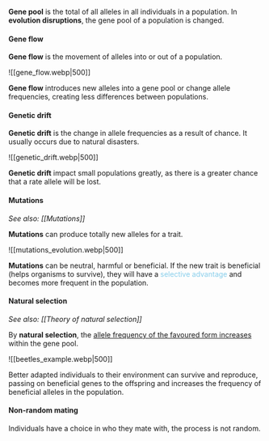 **Gene pool** is the total of all alleles in all individuals in a population. In **evolution disruptions**, the gene pool of a population is changed.

#### Gene flow
**Gene flow** is the movement of alleles into or out of a population.

![[gene_flow.webp|500]]

**Gene flow** introduces new alleles into a gene pool or change allele frequencies, creating less differences between populations.

#### Genetic drift
**Genetic drift** is the change in allele frequencies as a result of chance. It usually occurs due to natural disasters.

![[genetic_drift.webp|500]]

**Genetic drift** impact small populations greatly, as there is a greater chance that a rate allele will be lost.

#### Mutations
*See also: [[Mutations]]*

**Mutations** can produce totally new alleles for a trait.

![[mutations_evolution.webp|500]]

**Mutations** can be neutral, harmful or beneficial. If the new trait is beneficial (helps organisms to survive), they will have a <span style="color: skyblue">selective advantage</span> and becomes more frequent in the population.

#### Natural selection
*See also: [[Theory of natural selection]]*

By **natural selection**, the <u>allele frequency of the favoured form increases</u> within the gene pool.

![[beetles_example.webp|500]]

Better adapted individuals to their environment can survive and reproduce, passing on beneficial genes to the offspring and increases the frequency of beneficial alleles in the population.

#### Non-random mating
Individuals have a choice in who they mate with, the process is not random.
